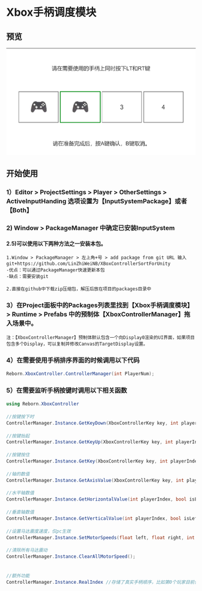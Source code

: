 # Xbox手柄调度模块
## 预览
![image](ReadMeImage/preview.png)
## 开始使用
### 1）Editor > ProjectSettings > Player > OtherSettings > ActiveInputHanding 选项设置为【InputSystemPackage】或者【Both】
### 2) Window > PackageManager 中确定已安装InputSystem
#### 2.5)可以使用以下两种方法之一安装本包。

    1.Window > PackageManager > 左上角+号 > add package from git URL 输入
    git+https://github.com/LinZhiWeiNB/XBoxControllerSortForUnity
    -优点：可以通过PackageManager快速更新本包
    -缺点：需要安装git

    2.直接在github中下载zip压缩包，解压后放在项目的packages目录中

### 3）在Project面板中的Packages列表里找到【Xbox手柄调度模块】> Runtime > Prefabs 中的预制体【XboxControllerManager】拖入场景中。
    注：【XboxControllerManager】预制体默认包含一个向Display0渲染的UI界面，如果项目包含多个Display，可以复制并修改Canvas的TargetDisplay设置。
### 4）在需要使用手柄排序界面的时候调用以下代码
```csharp
Reborn.XboxController.ControllerManager(int PlayerNum);
```
### 5）在需要监听手柄按键时调用以下相关函数
```csharp
using Reborn.XboxController

//按键按下时
ControllerManager.Instance.GetKeyDown(XboxControllerKey key, int playerIndex);

//按键抬起
ControllerManager.Instance.GetKeyUp(XboxControllerKey key, int playerIndex);

//按键按住
ControllerManager.Instance.GetKey(XboxControllerKey key, int playerIndex);

//轴的数值
ControllerManager.Instance.GetAxisValue(XboxControllerKey key, int playerIndex);

//水平轴数值
ControllerManager.Instance.GetHorizontalValue(int playerIndex, bool isLeftStick);

//垂直轴数值
ControllerManager.Instance.GetVerticalValue(int playerIndex, bool isLeftStick);

//设置马达震度速度，仅pc生效
ControllerManager.Instance.SetMotorSpeeds(float left, float right, int playerIndex);

//清除所有马达震动
ControllerManager.Instance.ClearAllMotorSpeed();


//额外功能
ControllerManager.Instance.RealIndex //存储了真实手柄顺序，比如第0个玩家目前使用的手柄索引即 RealIndex[0] 可以由此推测玩家使用的屏幕
```